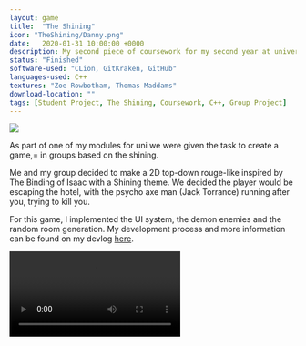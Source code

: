 ```yaml
---
layout: game
title:  "The Shining"
icon: "TheShining/Danny.png"
date:   2020-01-31 10:00:00 +0000
description: My second piece of coursework for my second year at university. A 2D rogue-like game inspired by the movie The Shining.
status: "Finished"
software-used: "CLion, GitKraken, GitHub"
languages-used: C++
textures: "Zoe Rowbotham, Thomas Maddams"
download-location: ""
tags: [Student Project, The Shining, Coursework, C++, Group Project]
---
```


<img src="{{ site.baseurl }}/assets/TheShining/the_shining_poster.jpg"/>

As part of one of my modules for uni we were given the task to create a game,= in groups based on the shining. 

Me and my group decided to make a 2D top-down rouge-like inspired by The Binding of Isaac with a Shining theme. We decided the player would be escaping the hotel, with the psycho axe man (Jack Torrance) running after you, trying to kill you.

For this game, I implemented the UI system, the demon enemies and the random room generation. My development process and more information can be found on my devlog <a target="_blank" href="https://uwegames-llp.github.io/the-shining-devlog-zar67/">here</a>.

<video controls>
  <source src="{{ site.baseurl }}/assets/TheShining/video.mp4" type="video/mp4">
</video>